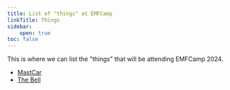 ```yaml
---
title: List of "things" at EMFCamp
linkTitle: Things
sidebar:
    open: true
toc: false
---
```

This is where we can list the "things" that will be attending EMFCamp 2024.

  - [MastCar](mastcar)
  - [The Bell](bell)
